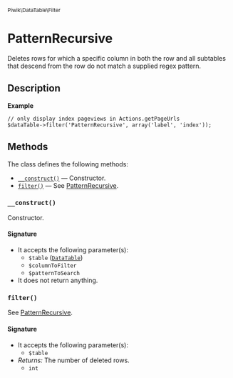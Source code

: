 <small>Piwik\DataTable\Filter</small>

PatternRecursive
================

Deletes rows for which a specific column in both the row and all subtables that descend from the row do not match a supplied regex pattern.

Description
-----------

**Example**

    // only display index pageviews in Actions.getPageUrls
    $dataTable->filter('PatternRecursive', array('label', 'index'));


Methods
-------

The class defines the following methods:

- [`__construct()`](#__construct) &mdash; Constructor.
- [`filter()`](#filter) &mdash; See [PatternRecursive](#).

<a name="__construct" id="__construct"></a>
<a name="__construct" id="__construct"></a>
### `__construct()`

Constructor.

#### Signature

- It accepts the following parameter(s):
    - `$table` ([`DataTable`](../../../Piwik/DataTable.md))
    - `$columnToFilter`
    - `$patternToSearch`
- It does not return anything.

<a name="filter" id="filter"></a>
<a name="filter" id="filter"></a>
### `filter()`

See [PatternRecursive](#).

#### Signature

- It accepts the following parameter(s):
    - `$table`
- _Returns:_ The number of deleted rows.
    - `int`

